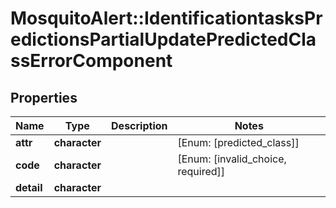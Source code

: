 # MosquitoAlert::IdentificationtasksPredictionsPartialUpdatePredictedClassErrorComponent


## Properties
Name | Type | Description | Notes
------------ | ------------- | ------------- | -------------
**attr** | **character** |  | [Enum: [predicted_class]] 
**code** | **character** |  | [Enum: [invalid_choice, required]] 
**detail** | **character** |  | 


